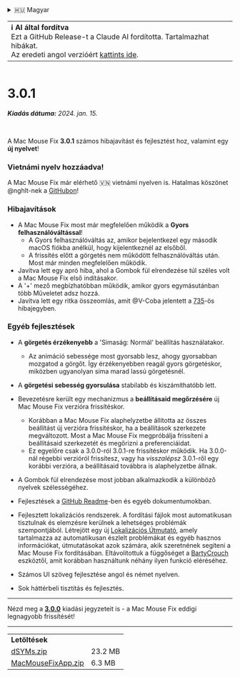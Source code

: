 <details>
<summary>🇭🇺 Magyar</summary>

[🇬🇧 English (GitHub Release)](https://github.com/noah-nuebling/mac-mouse-fix/releases/tag/3.0.1)\
[🇦🇩 Català](https://redirect.macmousefix.com/?target=mmf-release&tag=3.0.1&locale=ca)\
[🇩🇪 Deutsch](https://redirect.macmousefix.com/?target=mmf-release&tag=3.0.1&locale=de)\
[🇪🇸 Español](https://redirect.macmousefix.com/?target=mmf-release&tag=3.0.1&locale=es)\
[🇫🇷 Français](https://redirect.macmousefix.com/?target=mmf-release&tag=3.0.1&locale=fr)\
[🇮🇩 Indonesia](https://redirect.macmousefix.com/?target=mmf-release&tag=3.0.1&locale=id)\
[🇮🇹 Italiano](https://redirect.macmousefix.com/?target=mmf-release&tag=3.0.1&locale=it)\
**🇭🇺 Magyar**\
[🇳🇱 Nederlands](https://redirect.macmousefix.com/?target=mmf-release&tag=3.0.1&locale=nl)\
[🇵🇱 Polski](https://redirect.macmousefix.com/?target=mmf-release&tag=3.0.1&locale=pl)\
[🇧🇷 Português (Brasil)](https://redirect.macmousefix.com/?target=mmf-release&tag=3.0.1&locale=pt-BR)\
[🇵🇹 Português (Portugal)](https://redirect.macmousefix.com/?target=mmf-release&tag=3.0.1&locale=pt-PT)\
[🇷🇴 Română](https://redirect.macmousefix.com/?target=mmf-release&tag=3.0.1&locale=ro)\
[🇸🇪 Svenska](https://redirect.macmousefix.com/?target=mmf-release&tag=3.0.1&locale=sv)\
[🇻🇳 Tiếng Việt](https://redirect.macmousefix.com/?target=mmf-release&tag=3.0.1&locale=vi)\
[🇹🇷 Türkçe](https://redirect.macmousefix.com/?target=mmf-release&tag=3.0.1&locale=tr)\
[🇨🇿 Čeština](https://redirect.macmousefix.com/?target=mmf-release&tag=3.0.1&locale=cs)\
[🇬🇷 Ελληνικά](https://redirect.macmousefix.com/?target=mmf-release&tag=3.0.1&locale=el)\
[🇷🇺 Русский](https://redirect.macmousefix.com/?target=mmf-release&tag=3.0.1&locale=ru)\
[🇺🇦 Українська](https://redirect.macmousefix.com/?target=mmf-release&tag=3.0.1&locale=uk)\
[🇮🇱 עברית](https://redirect.macmousefix.com/?target=mmf-release&tag=3.0.1&locale=he)\
[🇸🇦 العربية](https://redirect.macmousefix.com/?target=mmf-release&tag=3.0.1&locale=ar)\
[🇮🇳 हिन्दी](https://redirect.macmousefix.com/?target=mmf-release&tag=3.0.1&locale=hi)\
[🇹🇭 ไทย](https://redirect.macmousefix.com/?target=mmf-release&tag=3.0.1&locale=th)\
[🇨🇳 中文 (简体)](https://redirect.macmousefix.com/?target=mmf-release&tag=3.0.1&locale=zh-Hans)\
[🇨🇳 中文 (繁體)](https://redirect.macmousefix.com/?target=mmf-release&tag=3.0.1&locale=zh-Hant)\
[🇭🇰 中文（香港)](https://redirect.macmousefix.com/?target=mmf-release&tag=3.0.1&locale=zh-HK)\
[🇯🇵 日本語](https://redirect.macmousefix.com/?target=mmf-release&tag=3.0.1&locale=ja)\
[🇰🇷 한국어](https://redirect.macmousefix.com/?target=mmf-release&tag=3.0.1&locale=ko)\
[Help translate Mac Mouse Fix to different languages!](https://github.com/noah-nuebling/mac-mouse-fix/discussions/731)
</details>
<table align=><td>
<b>ℹ️ AI által fordítva</b><br>
Ezt a GitHub Release-t a Claude AI fordította. Tartalmazhat hibákat.<br>
Az eredeti angol verzióért <a href="https://github.com/noah-nuebling/mac-mouse-fix/releases/tag/3.0.1">kattints ide</a>.
</td></table>

<table></table>

# 3.0.1
***Kiadás dátuma:** 2024. jan. 15.*

<br>

A Mac Mouse Fix **3.0.1** számos hibajavítást és fejlesztést hoz, valamint egy **új nyelvet**!

### Vietnámi nyelv hozzáadva!

A Mac Mouse Fix már elérhető 🇻🇳 vietnámi nyelven is. Hatalmas köszönet @nghlt-nek a [GitHubon](https://GitHub.com/nghlt)!


### Hibajavítások

- A Mac Mouse Fix most már megfelelően működik a **Gyors felhasználóváltással**!
  - A Gyors felhasználóváltás az, amikor bejelentkezel egy második macOS fiókba anélkül, hogy kijelentkeznél az elsőből.
  - A frissítés előtt a görgetés nem működött felhasználóváltás után. Most már minden megfelelően működik.
- Javítva lett egy apró hiba, ahol a Gombok fül elrendezése túl széles volt a Mac Mouse Fix első indításakor.
- A '+' mező megbízhatóbban működik, amikor gyors egymásutánban több Műveletet adsz hozzá.
- Javítva lett egy ritka összeomlás, amit @V-Coba jelentett a [735](https://github.com/noah-nuebling/mac-mouse-fix/issues/735)-ös hibajegyben.

### Egyéb fejlesztések

- A **görgetés érzékenyebb** a 'Simaság: Normál' beállítás használatakor.
  - Az animáció sebessége most gyorsabb lesz, ahogy gyorsabban mozgatod a görgőt. Így érzékenyebben reagál gyors görgetéskor, miközben ugyanolyan sima marad lassú görgetésnél.

- A **görgetési sebesség gyorsulása** stabilabb és kiszámíthatóbb lett.
- Bevezetésre került egy mechanizmus a **beállításaid megőrzésére** új Mac Mouse Fix verzióra frissítéskor.
  - Korábban a Mac Mouse Fix alaphelyzetbe állította az összes beállítást új verzióra frissítéskor, ha a beállítások szerkezete megváltozott. Most a Mac Mouse Fix megpróbálja frissíteni a beállításaid szerkezetét és megőrizni a preferenciáidat.
  - Ez egyelőre csak a 3.0.0-ról 3.0.1-re frissítéskor működik. Ha 3.0.0-nál régebbi verzióról frissítesz, vagy ha _visszalépsz_ 3.0.1-ről egy korábbi verzióra, a beállításaid továbbra is alaphelyzetbe állnak.
- A Gombok fül elrendezése most jobban alkalmazkodik a különböző nyelvek szélességéhez.
- Fejlesztések a [GitHub Readme](https://github.com/noah-nuebling/mac-mouse-fix#background)-ben és egyéb dokumentumokban.
- Fejlesztett lokalizációs rendszerek. A fordítási fájlok most automatikusan tisztulnak és elemzésre kerülnek a lehetséges problémák szempontjából. Létrejött egy új [Lokalizációs Útmutató](https://github.com/noah-nuebling/mac-mouse-fix/discussions/731), amely tartalmazza az automatikusan észlelt problémákat és egyéb hasznos információkat, útmutatásokat azok számára, akik szeretnének segíteni a Mac Mouse Fix fordításában. Eltávolítottuk a függőséget a [BartyCrouch](https://github.com/FlineDev/BartyCrouch) eszköztől, amit korábban használtunk néhány ilyen funkció eléréséhez.
- Számos UI szöveg fejlesztése angol és német nyelven.
- Sok háttérbeli tisztítás és fejlesztés.

---

Nézd meg a [**3.0.0**](https://redirect.macmousefix.com/?target=mmf-release&tag=3.0.0&locale=hu) kiadási jegyzeteit is - a Mac Mouse Fix eddigi legnagyobb frissítését!

---

<table align="start">
<tr>
    <td colspan=2>
        <b>Letöltések</b>
    </td>
</tr>
<tr>
    <td><a href="https://github.com/noah-nuebling/mac-mouse-fix/releases/download/3.0.1/dSYMs.zip">dSYMs.zip</a></td>
    <td>23.2 MB</td>
</tr>
<tr>
    <td><a href="https://github.com/noah-nuebling/mac-mouse-fix/releases/download/3.0.1/MacMouseFixApp.zip">MacMouseFixApp.zip</a></td>
    <td>6.3 MB</td>
</tr>
</table>
